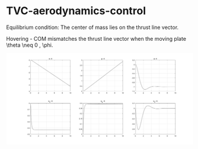# TVC-aerodynamics-control

Equilibrium condition: The center of mass lies on the thrust line vector.

Hovering - COM mismatches the thrust line vector when the moving plate \theta \neq 0 , \phi.

<img src="thrust_vector_hovering_control.jpg">
